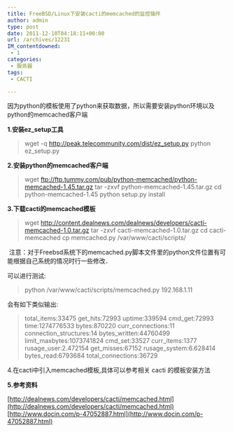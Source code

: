 ```yaml
---
title: FreeBSD/Linux下安装cacti的memcached的监控插件
author: admin
type: post
date: 2011-12-10T04:18:11+00:00
url: /archives/12231
IM_contentdowned:
 - 1
categories:
 - 服务器
tags:
 - CACTI

---
```

因为python的模板使用了python来获取数据，所以需要安装python环境以及python的memcached客户端

**1.安装ez_setup工具**

> wget -q http://peak.telecommunity.com/dist/ez_setup.py
> python ez_setup.py

**2.安装python的memcached客户端**

> wget ftp://ftp.tummy.com/pub/python-memcached/python-memcached-1.45.tar.gz
> tar -zxvf python-memcached-1.45.tar.gz
> cd python-memcached-1.45
> python setup.py install

**3.下载cacti的memcached模板**

> wget http://content.dealnews.com/dealnews/developers/cacti-memcached-1.0.tar.gz
> tar -zxvf cacti-memcached-1.0.tar.gz
> cd cacti-memcached
> cp memcached.py /var/www/cacti/scripts/

 注意：对于Freebsd系统下的memcached.py脚本文件里的python文件位置有可能根据自己系统的情况时行一些修改．

可以进行测试:

> python /var/www/cacti/scripts/memcached.py 192.168.1.11

会有如下类似输出:

> total\_items:33475 get\_hits:72993 uptime:339594 cmd\_get:72993 time:1274776533 bytes:870220 curr\_connections:11 connection\_structures:14 bytes\_written:44760499 limit\_maxbytes:1073741824 cmd\_set:33527 curr\_items:1377 rusage\_user:2.472154 get\_misses:67152 rusage\_system:6.628414 bytes\_read:6793684 total\_connections:36729

4.在cacti中引入memcached模板,具体可以参考相关 cacti 的模板安装方法

**5.参考资料**

[http://dealnews.com/developers/cacti/memcached.html](http://dealnews.com/developers/cacti/memcached.html) [http://www.docin.com/p-47052887.html](http://www.docin.com/p-47052887.html)